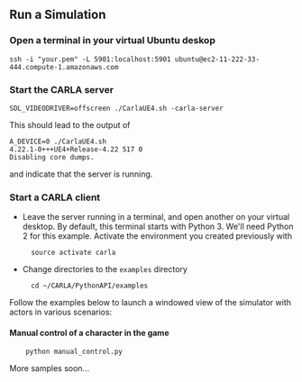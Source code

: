 ## Run a Simulation

### Open a terminal in your virtual Ubuntu deskop

    ssh -i "your.pem" -L 5901:localhost:5901 ubuntu@ec2-11-222-33-444.compute-1.amazonaws.com

### Start the CARLA server

```
SDL_VIDEODRIVER=offscreen ./CarlaUE4.sh -carla-server
```

This should lead to the output of 

```
A_DEVICE=0 ./CarlaUE4.sh
4.22.1-0+++UE4+Release-4.22 517 0
Disabling core dumps.

```

and indicate that the server is running.

### Start a CARLA client

* Leave the server running in a terminal, and open another on your virtual desktop. By default, this terminal starts with Python 3. We'll need Python 2 for this example. Activate the environment you created previously with

        source activate carla

* Change directories to the `examples` directory

        cd ~/CARLA/PythonAPI/examples

Follow the examples below to launch a windowed view of the simulator with actors in various scenarios:

#### Manual control of a character in the game

        python manual_control.py

More samples soon...

